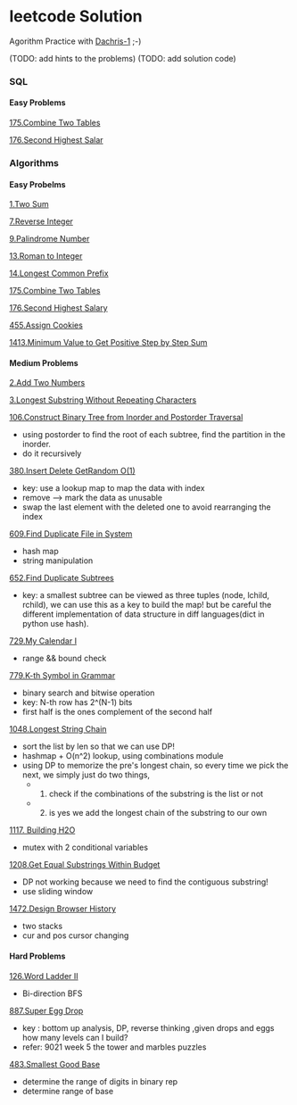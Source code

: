 # leetcode Solution
Agorithm Practice with [Dachris-1](https://github.com/Dachris-1) ;-)

(TODO: add hints to the problems)
(TODO: add solution code)

### SQL
#### Easy Problems
[175.Combine Two Tables](https://leetcode.com/problems/combine-two-tables)

[176.Second Highest Salar](https://leetcode.com/problems/second-highest-salary)

### Algorithms
#### Easy Probelms
[1.Two Sum](https://leetcode.com/problems/two-sum)

[7.Reverse Integer](https://leetcode.com/problems/reverse-integer)

[9.Palindrome Number](https://leetcode.com/problems/palindrome-number)

[13.Roman to Integer](https://leetcode.com/problems/roman-to-integer)

[14.Longest Common Prefix](https://leetcode.com/problems/longest-common-prefix)

[175.Combine Two Tables](https://leetcode.com/problems/combine-two-tables)

[176.Second Highest Salary](https://leetcode.com/problems/second-highest-salary)

[455.Assign Cookies](https://leetcode.com/problems/assign-cookies)

[1413.Minimum Value to Get Positive Step by Step Sum](https://leetcode.com/problems/minimum-value-to-get-positive-step-by-step-sum)


#### Medium Problems
[2.Add Two Numbers](https://leetcode.com/problems/add-two-numbers)

[3.Longest Substring Without Repeating Characters](https://leetcode.com/problems/longest-substring-without-repeating-characters)

[106.Construct Binary Tree from Inorder and Postorder Traversal](https://leetcode.com/problems/construct-binary-tree-from-inorder-and-postorder-traversal)
- using postorder to find the root of each subtree, find the partition in the inorder. 
- do it recursively

[380.Insert Delete GetRandom O(1)](https://leetcode.com/problems/insert-delete-getrandom-o1)
- key: use a lookup map to map the data with index
- remove --> mark the data as unusable
- swap the last element with the deleted one to avoid rearranging the index

[609.Find Duplicate File in System](https://leetcode.com/problems/find-duplicate-file-in-system)
- hash map
- string manipulation

[652.Find Duplicate Subtrees](https://leetcode.com/problems/find-duplicate-subtrees)
- key: a smallest subtree can be viewed as three tuples (node, lchild, rchild), we can use this as a key to build the map! but be careful the different implementation of data structure in diff languages(dict in python use hash).

[729.My Calendar I](https://leetcode.com/problems/my-calendar-i)
- range && bound check

[779.K-th Symbol in Grammar](https://leetcode.com/problems/k-th-symbol-in-grammar)
- binary search and bitwise operation
- key: N-th row has 2^(N-1) bits
- first half is the ones complement of the second half

[1048.Longest String Chain](https://leetcode.com/problems/longest-string-chain)
- sort the list by len so that we can use DP!
- hashmap + O(n^2) lookup, using combinations module
- using DP to memorize the pre's longest chain, so every time we pick the next, we simply just do two things, 
  - 1. check  if the combinations of the substring is the list or not
  - 2. is yes we add the longest chain of the substring to our own

[1117. Building H2O](https://leetcode.com/problems/building-h2o)
- mutex with 2 conditional variables

[1208.Get Equal Substrings Within Budget](https://leetcode.com/problems/get-equal-substrings-within-budget)
- DP not working because we need to find the contiguous substring!
- use sliding window

[1472.Design Browser History](https://leetcode.com/problems/design-browser-history)
- two stacks
- cur and pos cursor changing


#### Hard Problems
[126.Word Ladder II](https://leetcode.com/problems/word-ladder-ii)
- Bi-direction BFS

[887.Super Egg Drop](https://leetcode.com/problems/smallest-good-base)
- key : bottom up analysis, DP, reverse thinking ,given drops and eggs how many levels can I build?
- refer: 9021 week 5 the tower and marbles puzzles

[483.Smallest Good Base](https://leetcode.com/problems/smallest-good-base)
- determine the range of digits in binary rep
- determine range of base





